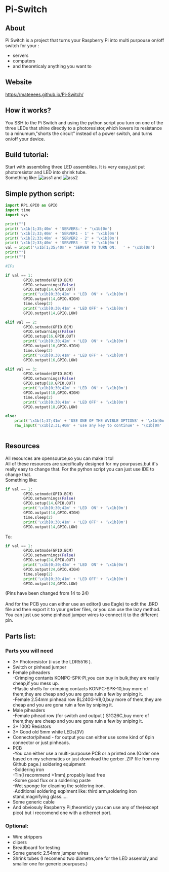 # Pi-Switch
## About
Pi Switch is a project that turns your Raspberry Pi into multi purpouse on/off switch for your : 
* servers
* computers
* and theoreticaly anything you want to
  
  
## Website

https://mateeees.github.io/Pi-Switch/

## How it works?
You SSH to the Pi Switch and using the python script you turn on one of the three LEDs that shine directly to a photoresistor,which lowers its resistance to a minumum,"shorts the circuit" instead of a power switch, and turns on/off your device. 
## Build tutorial:
Start with assembling three LED assemblies. It is very easy,just put photoresistor and LED into shrink tube. <br/>
Something like:
![ass1](ass1)
and
![ass2](ass2)



## Simple python script:

```python
import RPi.GPIO as GPIO
import time
import sys

print("")
print('\x1b[1;35;40m' + 'SERVERS:' + '\x1b[0m')
print('\x1b[2;33;40m' + 'SERVER1 - 1' + '\x1b[0m')
print('\x1b[2;33;40m' + 'SERVER2 - 2' + '\x1b[0m')
print('\x1b[2;33;40m' + 'SERVER3 - 3' + '\x1b[0m')
val = input('\x1b[1;35;40m' + 'SERVER TO TURN ON:   ' + '\x1b[0m')
print("")
print("")

#IFs

if val == 1:
        GPIO.setmode(GPIO.BCM)
        GPIO.setwarnings(False)
        GPIO.setup(14,GPIO.OUT)
        print('\x1b[0;30;42m' + 'LED  ON' + '\x1b[0m')
        GPIO.output(14,GPIO.HIGH)
        time.sleep(2)
        print('\x1b[0;30;41m' + 'LED OFF' + '\x1b[0m')
        GPIO.output(14,GPIO.LOW)

elif val == 2:
        GPIO.setmode(GPIO.BCM)
        GPIO.setwarnings(False)
        GPIO.setup(16,GPIO.OUT)
        print('\x1b[0;30;42m' + 'LED  ON' + '\x1b[0m')
        GPIO.output(16,GPIO.HIGH)
        time.sleep(2)
        print('\x1b[0;30;41m' + 'LED OFF' + '\x1b[0m')
        GPIO.output(16,GPIO.LOW)

elif val == 3:
        GPIO.setmode(GPIO.BCM)
        GPIO.setwarnings(False)
        GPIO.setup(18,GPIO.OUT)
        print('\x1b[0;30;42m' + 'LED  ON' + '\x1b[0m')
        GPIO.output(18,GPIO.HIGH)
        time.sleep(2)
        print('\x1b[0;30;41m' + 'LED OFF' + '\x1b[0m')
        GPIO.output(18,GPIO.LOW)

else:
	print('\x1b[1;37;41m' + 'USE ONE OF THE AVIBLE OPTIONS' + '\x1b[0m')
	raw_input('\x1b[2;31;40m' + 'use any key to continue' + '\x1b[0m'
  
```

## Resources
All resources are opensource,so you can make it to! <br/>
All of these resources are specifically designed for my pourpuses,but it's really easy to change that. For the python script you can just use IDE to change that. <br/>
Something like:
```python
if val == 1:
        GPIO.setmode(GPIO.BCM)
        GPIO.setwarnings(False)
        GPIO.setup(14,GPIO.OUT)
        print('\x1b[0;30;42m' + 'LED  ON' + '\x1b[0m')
        GPIO.output(14,GPIO.HIGH)
        time.sleep(2)
        print('\x1b[0;30;41m' + 'LED OFF' + '\x1b[0m')
        GPIO.output(14,GPIO.LOW)
```
To:
```python
if val == 1:
        GPIO.setmode(GPIO.BCM)
        GPIO.setwarnings(False)
        GPIO.setup(24,GPIO.OUT)
        print('\x1b[0;30;42m' + 'LED  ON' + '\x1b[0m')
        GPIO.output(24,GPIO.HIGH)
        time.sleep(2)
        print('\x1b[0;30;41m' + 'LED OFF' + '\x1b[0m')
        GPIO.output(24,GPIO.LOW)
```
(Pins have been changed from 14 to 24) <br/> <br/>
And for the PCB you can either use an editor(i use Eagle) to edit the .BRD file and then export it to your gerber files, or you can use the lazy method. You can just use some pinhead jumper wires to connect it to the different pin.

## Parts list:

### Parts you will need
* 3* Photoresistor (i use the LDR5516 ).
* Switch or pinhead jumper
* Female piheaders
       <br/>-Crimping contants KONPC-SPK-PI,you can buy in bulk,they are really cheap,if you mess up.
       <br/>-Plastic shells for crimping contacts KONPC-SPK-10,buy more of them,they are cheap and you are gona ruin a few by sniping it.
       <br/>-Female 2.54mm pinhead row BL240G-V8,0,buy more of them,they are cheap and you are gona ruin a few by sniping it.
* Male piheaders
       <br/>-Female pihead row (for switch and output ) S1G26C,buy more of them,they are cheap and you are gona ruin a few by sniping it.
* 3* 100Ω Resistors
* 3* Good old 5mm white LEDs(3V)
* Connector/pihead - for output you can either use some kind of 6pin connector or just pinheads.
* PCB
       <br/>-You can either use a multi-purpouse PCB or a printed one.(Order one based on my schematics or just download the gerber .ZIP file from my Github page.)
soldering equipment
       <br/>-Soldering iron
       <br/>-Tin(I recommend >1mm),propably lead free
       <br/>-Some good flux or a soldering paste
       <br/>-Wet sponge for cleaning the soldering iron.
       <br/>-Additional soldering eqpiment like: third arm,soldering iron stand,magnifying glass.....
* Some generic cable
* And obviosuly Raspberry Pi,theoreticly you can use any of the(except pico) but i reccomend one with a ethernet port.

### Optional:

* Wire strippers
* clipers
* Breadboard for testing
* Some generic 2.54mm jumper wires
* Shrink tubes (I recomend two diametrs,one for the LED assembly,and smaller one for generic pourpuses.)



